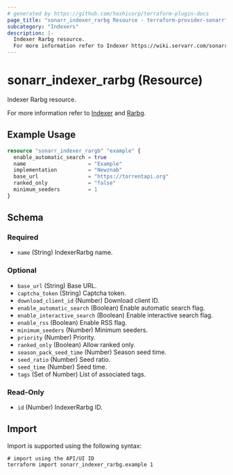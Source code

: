 ```yaml
---
# generated by https://github.com/hashicorp/terraform-plugin-docs
page_title: "sonarr_indexer_rarbg Resource - terraform-provider-sonarr"
subcategory: "Indexers"
description: |-
  Indexer Rarbg resource.
  For more information refer to Indexer https://wiki.servarr.com/sonarr/settings#indexers and Rarbg https://wiki.servarr.com/sonarr/supported#rarbg.
---
```


# sonarr_indexer_rarbg (Resource)

<!-- subcategory:Indexers -->Indexer Rarbg resource.
For more information refer to [Indexer](https://wiki.servarr.com/sonarr/settings#indexers) and [Rarbg](https://wiki.servarr.com/sonarr/supported#rarbg).

## Example Usage

```terraform
resource "sonarr_indexer_rargb" "example" {
  enable_automatic_search = true
  name                    = "Example"
  implementation          = "Newznab"
  base_url                = "https://torrentapi.org"
  ranked_only             = "false"
  minimum_seeders         = 1
}
```

<!-- schema generated by tfplugindocs -->
## Schema

### Required

- `name` (String) IndexerRarbg name.

### Optional

- `base_url` (String) Base URL.
- `captcha_token` (String) Captcha token.
- `download_client_id` (Number) Download client ID.
- `enable_automatic_search` (Boolean) Enable automatic search flag.
- `enable_interactive_search` (Boolean) Enable interactive search flag.
- `enable_rss` (Boolean) Enable RSS flag.
- `minimum_seeders` (Number) Minimum seeders.
- `priority` (Number) Priority.
- `ranked_only` (Boolean) Allow ranked only.
- `season_pack_seed_time` (Number) Season seed time.
- `seed_ratio` (Number) Seed ratio.
- `seed_time` (Number) Seed time.
- `tags` (Set of Number) List of associated tags.

### Read-Only

- `id` (Number) IndexerRarbg ID.

## Import

Import is supported using the following syntax:

```shell
# import using the API/UI ID
terraform import sonarr_indexer_rarbg.example 1
```
